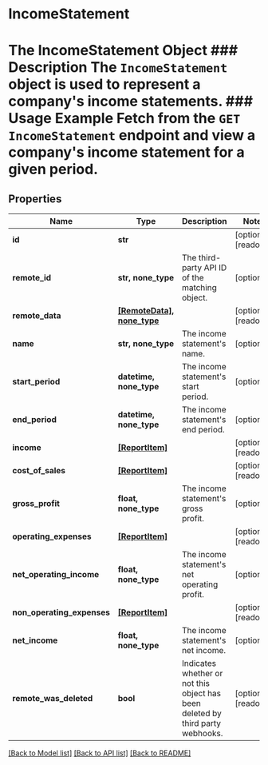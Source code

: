 # IncomeStatement

# The IncomeStatement Object ### Description The `IncomeStatement` object is used to represent a company's income statements.  ### Usage Example Fetch from the `GET IncomeStatement` endpoint and view a company's income statement for a given period.

## Properties
Name | Type | Description | Notes
------------ | ------------- | ------------- | -------------
**id** | **str** |  | [optional] [readonly] 
**remote_id** | **str, none_type** | The third-party API ID of the matching object. | [optional] 
**remote_data** | [**[RemoteData], none_type**](RemoteData.md) |  | [optional] [readonly] 
**name** | **str, none_type** | The income statement&#39;s name. | [optional] 
**start_period** | **datetime, none_type** | The income statement&#39;s start period. | [optional] 
**end_period** | **datetime, none_type** | The income statement&#39;s end period. | [optional] 
**income** | [**[ReportItem]**](ReportItem.md) |  | [optional] [readonly] 
**cost_of_sales** | [**[ReportItem]**](ReportItem.md) |  | [optional] [readonly] 
**gross_profit** | **float, none_type** | The income statement&#39;s gross profit. | [optional] 
**operating_expenses** | [**[ReportItem]**](ReportItem.md) |  | [optional] [readonly] 
**net_operating_income** | **float, none_type** | The income statement&#39;s net operating profit. | [optional] 
**non_operating_expenses** | [**[ReportItem]**](ReportItem.md) |  | [optional] [readonly] 
**net_income** | **float, none_type** | The income statement&#39;s net income. | [optional] 
**remote_was_deleted** | **bool** | Indicates whether or not this object has been deleted by third party webhooks. | [optional] [readonly] 

[[Back to Model list]](../README.md#documentation-for-models) [[Back to API list]](../README.md#documentation-for-api-endpoints) [[Back to README]](../README.md)


